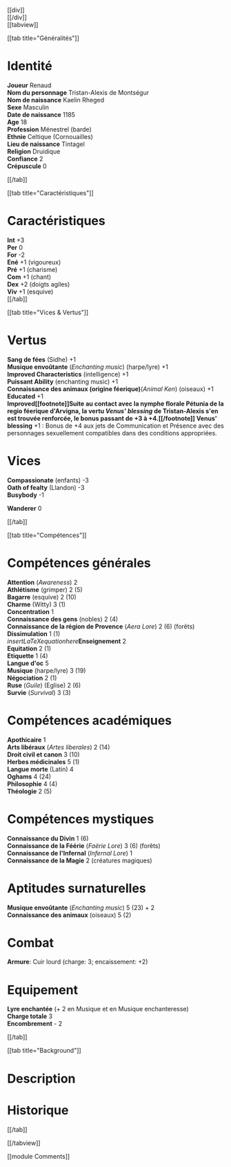 [[div]]  
[[/div]]  
[[tabview]]

[[tab title="Généralités"]]  
# Identité  
**Joueur** Renaud  
**Nom du personnage** Tristan-Alexis de Montségur  
**Nom de naissance** Kaelin Rheged  
**Sexe** Masculin  
**Date de naissance** 1185  
**Age** 18  
**Profession** Ménestrel (barde)  
**Ethnie** Celtique (Cornouailles)  
**Lieu de naissance** Tintagel  
**Religion** Druidique  
**Confiance** 2  
**Crépuscule** 0

[[/tab]]

[[tab title="Caractéristiques"]]  
# Caractéristiques  
**Int** +3  
**Per** 0  
**For** -2  
**Ené** +1 (vigoureux)  
**Pré** +1 (charisme)  
**Com** +1 (chant)  
**Dex** +2 (doigts agiles)  
**Viv** +1 (esquive)  
[[/tab]]

[[tab title="Vices & Vertus"]]  
# Vertus  
**Sang de fées** (Sidhe) +1  
**Musique envoûtante** (*Enchanting music*) (harpe/lyre) +1  
**Improved Characteristics** (intelligence) +1  
**Puissant Ability** (enchanting music) +1  
**Connaissance des animaux (origine féerique)**(*Animal Ken*) (oiseaux) +1  
**Educated** +1  
**Improved[[footnote]]Suite au contact avec la nymphe florale Pétunia de la regio féerique d'Arvigna, la vertu *Venus' blessing* de Tristan-Alexis s'en est trouvée renforcée, le bonus passant de +3 à +4.[[/footnote]] Venus' blessing** +1 : Bonus de +4 aux jets de Communication et Présence avec des personnages sexuellement compatibles dans des conditions appropriées.

# Vices

**Compassionate** (enfants) -3  
**Oath of fealty** (Llandon) -3  
**Busybody** -1

**Wanderer** 0

[[/tab]]

[[tab title="Compétences"]]  
# Compétences générales  
**Attention** (*Awareness*) 2  
**Athlétisme** (grimper) 2 (5)  
**Bagarre** (esquive) 2 (10)  
**Charme** (Witty) 3 (1)  
**Concentration** 1  
**Connaissance des gens** (nobles) 2 (4)  
**Connaissance de la région de Provence** (*Aera Lore*) 2 (6) (forêts)  
**Dissimulation** 1 (1)  
$insert LaTeX equation here$**Enseignement** 2  
**Equitation** 2 (1)  
**Etiquette** 1 (4)  
**Langue d'oc** 5  
**Musique** (harpe/lyre) 3 (19)  
**Négociation** 2 (1)  
**Ruse** (*Guile*) (Eglise) 2 (6)  
**Survie** (*Survival*) 3 (3)

# Compétences académiques  
**Apothicaire** 1  
**Arts libéraux** (*Artes liberales*) 2 (14)  
**Droit civil et canon** 3 (10)  
**Herbes médicinales** 5 (1)  
**Langue morte** (Latin) 4  
**Oghams** 4 (24)  
**Philosophie** 4 (4)  
**Théologie** 2 (5)

# Compétences mystiques  
**Connaissance du Divin** 1 (6)  
**Connaissance de la Féérie** (*Faërie Lore*) 3 (6) (forêts)  
**Connaissance de l'Infernal** (*Infernal Lore*) 1  
**Connaissance de la Magie** 2 (créatures magiques)

# Aptitudes surnaturelles  
**Musique envoûtante** (*Enchanting music*) 5 (23) + 2  
**Connaissance des animaux** (oiseaux) 5 (2)

# Combat  
**Armure**: Cuir lourd (charge: 3; encaissement: +2)

# Equipement  
**Lyre enchantée** (+ 2 en Musique et en Musique enchanteresse)  
**Charge totale** 3  
**Encombrement** - 2 


[[/tab]]

[[tab title="Background"]]  
# Description  
# Historique  
[[/tab]]


[[/tabview]]

[[module Comments]]  